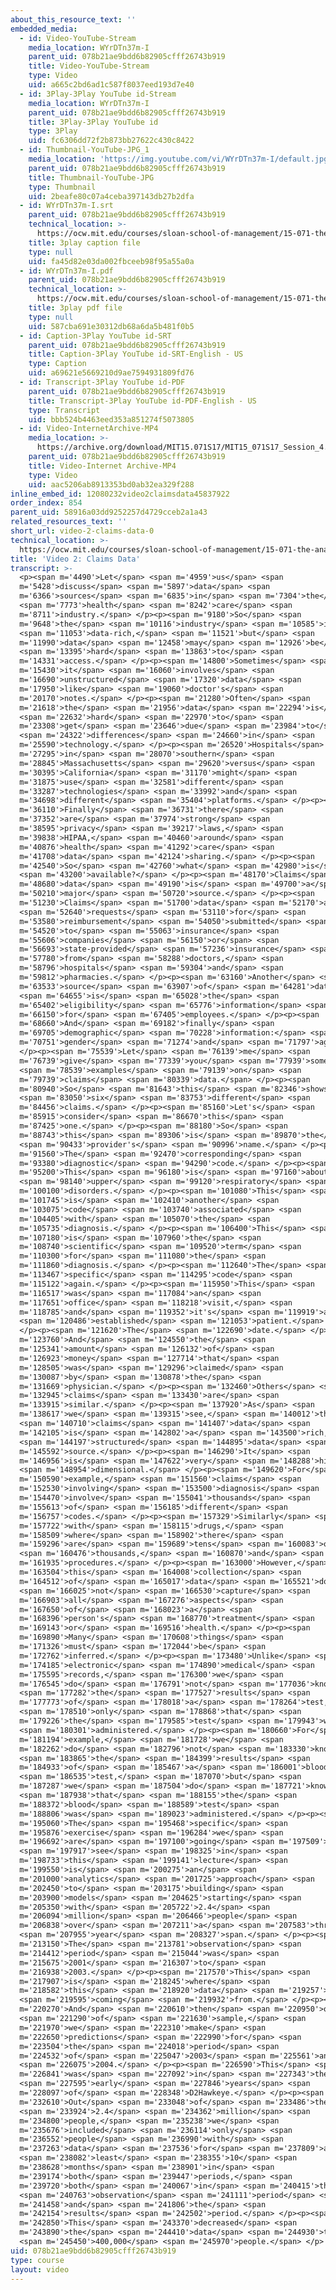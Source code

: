 ```yaml
---
about_this_resource_text: ''
embedded_media:
  - id: Video-YouTube-Stream
    media_location: WYrDTn37m-I
    parent_uid: 078b21ae9bdd6b82905cfff26743b919
    title: Video-YouTube-Stream
    type: Video
    uid: a665c2bd6ad1c587f8037eed193d7e40
  - id: 3Play-3Play YouTube id-Stream
    media_location: WYrDTn37m-I
    parent_uid: 078b21ae9bdd6b82905cfff26743b919
    title: 3Play-3Play YouTube id
    type: 3Play
    uid: fc6306dd72f2b873bb27622c430c8422
  - id: Thumbnail-YouTube-JPG_1
    media_location: 'https://img.youtube.com/vi/WYrDTn37m-I/default.jpg'
    parent_uid: 078b21ae9bdd6b82905cfff26743b919
    title: Thumbnail-YouTube-JPG
    type: Thumbnail
    uid: 2beafe80c07a4ceba397143db27b2dfa
  - id: WYrDTn37m-I.srt
    parent_uid: 078b21ae9bdd6b82905cfff26743b919
    technical_location: >-
      https://ocw.mit.edu/courses/sloan-school-of-management/15-071-the-analytics-edge-spring-2017/trees/keeping-an-eye-on-healthcare-costs-the-d2hawkeye-story/video-2-claims-data/video-2-claims-data-0/WYrDTn37m-I.srt
    title: 3play caption file
    type: null
    uid: fa45d82e03da002fbceeb98f95a55a0a
  - id: WYrDTn37m-I.pdf
    parent_uid: 078b21ae9bdd6b82905cfff26743b919
    technical_location: >-
      https://ocw.mit.edu/courses/sloan-school-of-management/15-071-the-analytics-edge-spring-2017/trees/keeping-an-eye-on-healthcare-costs-the-d2hawkeye-story/video-2-claims-data/video-2-claims-data-0/WYrDTn37m-I.pdf
    title: 3play pdf file
    type: null
    uid: 587cba691e30312db68a6da5b481f0b5
  - id: Caption-3Play YouTube id-SRT
    parent_uid: 078b21ae9bdd6b82905cfff26743b919
    title: Caption-3Play YouTube id-SRT-English - US
    type: Caption
    uid: a69621e5669210d9ae7594931809fd76
  - id: Transcript-3Play YouTube id-PDF
    parent_uid: 078b21ae9bdd6b82905cfff26743b919
    title: Transcript-3Play YouTube id-PDF-English - US
    type: Transcript
    uid: bbb524b4463eed353a851274f5073805
  - id: Video-InternetArchive-MP4
    media_location: >-
      https://archive.org/download/MIT15.071S17/MIT15_071S17_Session_4.3.03_300k.mp4
    parent_uid: 078b21ae9bdd6b82905cfff26743b919
    title: Video-Internet Archive-MP4
    type: Video
    uid: aac5206ab8913353bd0ab32ea329f288
inline_embed_id: 12080232video2claimsdata45837922
order_index: 854
parent_uid: 58916a03dd9252257d4729cceb2a1a43
related_resources_text: ''
short_url: video-2-claims-data-0
technical_location: >-
  https://ocw.mit.edu/courses/sloan-school-of-management/15-071-the-analytics-edge-spring-2017/trees/keeping-an-eye-on-healthcare-costs-the-d2hawkeye-story/video-2-claims-data/video-2-claims-data-0
title: 'Video 2: Claims Data'
transcript: >-
  <p><span m='4490'>Let</span> <span m='4959'>us</span> <span
  m='5428'>discuss</span> <span m='5897'>data</span> <span
  m='6366'>sources</span> <span m='6835'>in</span> <span m='7304'>the</span>
  <span m='7773'>health</span> <span m='8242'>care</span> <span
  m='8711'>industry.</span> </p><p><span m='9180'>So</span> <span
  m='9648'>the</span> <span m='10116'>industry</span> <span m='10585'>is</span>
  <span m='11053'>data-rich,</span> <span m='11521'>but</span> <span
  m='11990'>data</span> <span m='12458'>may</span> <span m='12926'>be</span>
  <span m='13395'>hard</span> <span m='13863'>to</span> <span
  m='14331'>access.</span> </p><p><span m='14800'>Sometimes</span> <span
  m='15430'>it</span> <span m='16060'>involves</span> <span
  m='16690'>unstructured</span> <span m='17320'>data</span> <span
  m='17950'>like</span> <span m='19060'>doctor's</span> <span
  m='20170'>notes.</span> </p><p><span m='21280'>Often</span> <span
  m='21618'>the</span> <span m='21956'>data</span> <span m='22294'>is</span>
  <span m='22632'>hard</span> <span m='22970'>to</span> <span
  m='23308'>get</span> <span m='23646'>due</span> <span m='23984'>to</span>
  <span m='24322'>differences</span> <span m='24660'>in</span> <span
  m='25590'>technology.</span> </p><p><span m='26520'>Hospitals</span> <span
  m='27295'>in</span> <span m='28070'>southern</span> <span
  m='28845'>Massachusetts</span> <span m='29620'>versus</span> <span
  m='30395'>California</span> <span m='31170'>might</span> <span
  m='31875'>use</span> <span m='32581'>different</span> <span
  m='33287'>technologies</span> <span m='33992'>and</span> <span
  m='34698'>different</span> <span m='35404'>platforms.</span> </p><p><span
  m='36110'>Finally</span> <span m='36731'>there</span> <span
  m='37352'>are</span> <span m='37974'>strong</span> <span
  m='38595'>privacy</span> <span m='39217'>laws,</span> <span
  m='39838'>HIPAA,</span> <span m='40460'>around</span> <span
  m='40876'>health</span> <span m='41292'>care</span> <span
  m='41708'>data</span> <span m='42124'>sharing.</span> </p><p><span
  m='42540'>So</span> <span m='42760'>what</span> <span m='42980'>is</span>
  <span m='43200'>available?</span> </p><p><span m='48170'>Claims</span> <span
  m='48680'>data</span> <span m='49190'>is</span> <span m='49700'>a</span> <span
  m='50210'>major</span> <span m='50720'>source.</span> </p><p><span
  m='51230'>Claims</span> <span m='51700'>data</span> <span m='52170'>are</span>
  <span m='52640'>requests</span> <span m='53110'>for</span> <span
  m='53580'>reimbursement</span> <span m='54050'>submitted</span> <span
  m='54520'>to</span> <span m='55063'>insurance</span> <span
  m='55606'>companies</span> <span m='56150'>or</span> <span
  m='56693'>state-provided</span> <span m='57236'>insurance</span> <span
  m='57780'>from</span> <span m='58288'>doctors,</span> <span
  m='58796'>hospitals</span> <span m='59304'>and</span> <span
  m='59812'>pharmacies.</span> </p><p><span m='63160'>Another</span> <span
  m='63533'>source</span> <span m='63907'>of</span> <span m='64281'>data</span>
  <span m='64655'>is</span> <span m='65028'>the</span> <span
  m='65402'>eligibility</span> <span m='65776'>information</span> <span
  m='66150'>for</span> <span m='67405'>employees.</span> </p><p><span
  m='68660'>And</span> <span m='69182'>finally</span> <span
  m='69705'>demographic</span> <span m='70228'>information:</span> <span
  m='70751'>gender</span> <span m='71274'>and</span> <span m='71797'>age.</span>
  </p><p><span m='75539'>Let</span> <span m='76139'>me</span> <span
  m='76739'>give</span> <span m='77339'>you</span> <span m='77939'>some</span>
  <span m='78539'>examples</span> <span m='79139'>on</span> <span
  m='79739'>claims</span> <span m='80339'>data.</span> </p><p><span
  m='80940'>So</span> <span m='81643'>this</span> <span m='82346'>shows</span>
  <span m='83050'>six</span> <span m='83753'>different</span> <span
  m='84456'>claims.</span> </p><p><span m='85160'>Let's</span> <span
  m='85915'>consider</span> <span m='86670'>this</span> <span
  m='87425'>one.</span> </p><p><span m='88180'>So</span> <span
  m='88743'>this</span> <span m='89306'>is</span> <span m='89870'>the</span>
  <span m='90433'>provider's</span> <span m='90996'>name.</span> </p><p><span
  m='91560'>The</span> <span m='92470'>corresponding</span> <span
  m='93380'>diagnostic</span> <span m='94290'>code.</span> </p><p><span
  m='95200'>This</span> <span m='96180'>is</span> <span m='97160'>about</span>
  <span m='98140'>upper</span> <span m='99120'>respiratory</span> <span
  m='100100'>disorders.</span> </p><p><span m='101080'>This</span> <span
  m='101745'>is</span> <span m='102410'>another</span> <span
  m='103075'>code</span> <span m='103740'>associated</span> <span
  m='104405'>with</span> <span m='105070'>the</span> <span
  m='105735'>diagnosis.</span> </p><p><span m='106400'>This</span> <span
  m='107180'>is</span> <span m='107960'>the</span> <span
  m='108740'>scientific</span> <span m='109520'>term</span> <span
  m='110300'>for</span> <span m='111080'>the</span> <span
  m='111860'>diagnosis.</span> </p><p><span m='112640'>The</span> <span
  m='113467'>specific</span> <span m='114295'>code</span> <span
  m='115122'>again.</span> </p><p><span m='115950'>This</span> <span
  m='116517'>was</span> <span m='117084'>an</span> <span
  m='117651'>office</span> <span m='118218'>visit,</span> <span
  m='118785'>and</span> <span m='119352'>it's</span> <span m='119919'>an</span>
  <span m='120486'>established</span> <span m='121053'>patient.</span>
  </p><p><span m='121620'>The</span> <span m='122690'>date.</span> </p><p><span
  m='123760'>And</span> <span m='124550'>the</span> <span
  m='125341'>amount</span> <span m='126132'>of</span> <span
  m='126923'>money</span> <span m='127714'>that</span> <span
  m='128505'>was</span> <span m='129296'>claimed</span> <span
  m='130087'>by</span> <span m='130878'>the</span> <span
  m='131669'>physician.</span> </p><p><span m='132460'>Others</span> <span
  m='132945'>claims</span> <span m='133430'>are</span> <span
  m='133915'>similar.</span> </p><p><span m='137920'>As</span> <span
  m='138617'>we</span> <span m='139315'>see,</span> <span m='140012'>the</span>
  <span m='140710'>claims</span> <span m='141407'>data</span> <span
  m='142105'>is</span> <span m='142802'>a</span> <span m='143500'>rich,</span>
  <span m='144197'>structured</span> <span m='144895'>data</span> <span
  m='145592'>source.</span> </p><p><span m='146290'>It</span> <span
  m='146956'>is</span> <span m='147622'>very</span> <span m='148288'>high</span>
  <span m='148954'>dimensional.</span> </p><p><span m='149620'>For</span> <span
  m='150590'>example,</span> <span m='151560'>claims</span> <span
  m='152530'>involving</span> <span m='153500'>diagnosis</span> <span
  m='154470'>involve</span> <span m='155041'>thousands</span> <span
  m='155613'>of</span> <span m='156185'>different</span> <span
  m='156757'>codes.</span> </p><p><span m='157329'>Similarly</span> <span
  m='157722'>with</span> <span m='158115'>drugs,</span> <span
  m='158509'>where</span> <span m='158902'>there</span> <span
  m='159296'>are</span> <span m='159689'>tens</span> <span m='160083'>of</span>
  <span m='160476'>thousands,</span> <span m='160870'>and</span> <span
  m='161935'>procedures.</span> </p><p><span m='163000'>However,</span> <span
  m='163504'>this</span> <span m='164008'>collection</span> <span
  m='164512'>of</span> <span m='165017'>data</span> <span m='165521'>does</span>
  <span m='166025'>not</span> <span m='166530'>capture</span> <span
  m='166903'>all</span> <span m='167276'>aspects</span> <span
  m='167650'>of</span> <span m='168023'>a</span> <span
  m='168396'>person's</span> <span m='168770'>treatment</span> <span
  m='169143'>or</span> <span m='169516'>health.</span> </p><p><span
  m='169890'>Many</span> <span m='170608'>things</span> <span
  m='171326'>must</span> <span m='172044'>be</span> <span
  m='172762'>inferred.</span> </p><p><span m='173480'>Unlike</span> <span
  m='174185'>electronic</span> <span m='174890'>medical</span> <span
  m='175595'>records,</span> <span m='176300'>we</span> <span
  m='176545'>do</span> <span m='176791'>not</span> <span m='177036'>know</span>
  <span m='177282'>the</span> <span m='177527'>results</span> <span
  m='177773'>of</span> <span m='178018'>a</span> <span m='178264'>test,</span>
  <span m='178510'>only</span> <span m='178868'>that</span> <span
  m='179226'>the</span> <span m='179585'>test</span> <span m='179943'>was</span>
  <span m='180301'>administered.</span> </p><p><span m='180660'>For</span> <span
  m='181194'>example,</span> <span m='181728'>we</span> <span
  m='182262'>do</span> <span m='182796'>not</span> <span m='183330'>know</span>
  <span m='183865'>the</span> <span m='184399'>results</span> <span
  m='184933'>of</span> <span m='185467'>a</span> <span m='186001'>blood</span>
  <span m='186535'>test,</span> <span m='187070'>but</span> <span
  m='187287'>we</span> <span m='187504'>do</span> <span m='187721'>know</span>
  <span m='187938'>that</span> <span m='188155'>the</span> <span
  m='188372'>blood</span> <span m='188589'>test</span> <span
  m='188806'>was</span> <span m='189023'>administered.</span> </p><p><span
  m='195060'>The</span> <span m='195468'>specific</span> <span
  m='195876'>exercise</span> <span m='196284'>we</span> <span
  m='196692'>are</span> <span m='197100'>going</span> <span m='197509'>to</span>
  <span m='197917'>see</span> <span m='198325'>in</span> <span
  m='198733'>this</span> <span m='199141'>lecture</span> <span
  m='199550'>is</span> <span m='200275'>an</span> <span
  m='201000'>analytics</span> <span m='201725'>approach</span> <span
  m='202450'>to</span> <span m='203175'>building</span> <span
  m='203900'>models</span> <span m='204625'>starting</span> <span
  m='205350'>with</span> <span m='205722'>2.4</span> <span
  m='206094'>million</span> <span m='206466'>people</span> <span
  m='206838'>over</span> <span m='207211'>a</span> <span m='207583'>three</span>
  <span m='207955'>year</span> <span m='208327'>span.</span> </p><p><span
  m='213150'>The</span> <span m='213781'>observation</span> <span
  m='214412'>period</span> <span m='215044'>was</span> <span
  m='215675'>2001</span> <span m='216307'>to</span> <span
  m='216938'>2003.</span> </p><p><span m='217570'>This</span> <span
  m='217907'>is</span> <span m='218245'>where</span> <span
  m='218582'>this</span> <span m='218920'>data</span> <span m='219257'>is</span>
  <span m='219595'>coming</span> <span m='219932'>from.</span> </p><p><span
  m='220270'>And</span> <span m='220610'>then</span> <span m='220950'>out</span>
  <span m='221290'>of</span> <span m='221630'>sample,</span> <span
  m='221970'>we</span> <span m='222310'>make</span> <span
  m='222650'>predictions</span> <span m='222990'>for</span> <span
  m='223504'>the</span> <span m='224018'>period</span> <span
  m='224532'>of</span> <span m='225047'>2003</span> <span m='225561'>and</span>
  <span m='226075'>2004.</span> </p><p><span m='226590'>This</span> <span
  m='226841'>was</span> <span m='227092'>in</span> <span m='227343'>the</span>
  <span m='227595'>early</span> <span m='227846'>years</span> <span
  m='228097'>of</span> <span m='228348'>D2Hawkeye.</span> </p><p><span
  m='232610'>Out</span> <span m='233048'>of</span> <span m='233486'>the</span>
  <span m='233924'>2.4</span> <span m='234362'>million</span> <span
  m='234800'>people,</span> <span m='235238'>we</span> <span
  m='235676'>included</span> <span m='236114'>only</span> <span
  m='236552'>people</span> <span m='236990'>with</span> <span
  m='237263'>data</span> <span m='237536'>for</span> <span m='237809'>at</span>
  <span m='238082'>least</span> <span m='238355'>10</span> <span
  m='238628'>months</span> <span m='238901'>in</span> <span
  m='239174'>both</span> <span m='239447'>periods,</span> <span
  m='239720'>both</span> <span m='240067'>in</span> <span m='240415'>the</span>
  <span m='240763'>observation</span> <span m='241111'>period</span> <span
  m='241458'>and</span> <span m='241806'>the</span> <span
  m='242154'>results</span> <span m='242502'>period.</span> </p><p><span
  m='242850'>This</span> <span m='243370'>decreased</span> <span
  m='243890'>the</span> <span m='244410'>data</span> <span m='244930'>to</span>
  <span m='245450'>400,000</span> <span m='245970'>people.</span> </p>
uid: 078b21ae9bdd6b82905cfff26743b919
type: course
layout: video
---
```

